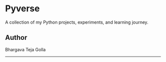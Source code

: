 <h1>Pyverse</h1>

A collection of my Python projects, experiments, and learning journey.
## Author

Bhargava Teja Golla

---
